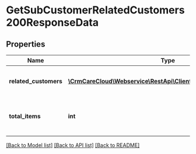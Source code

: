 # GetSubCustomerRelatedCustomers200ResponseData

## Properties
Name | Type | Description | Notes
------------ | ------------- | ------------- | -------------
**related_customers** | [**\CrmCareCloud\Webservice\RestApi\Client\Model\RelatedCustomer[]**](RelatedCustomer.md) | Collection of all related customers. | [optional] 
**total_items** | **int** | The number of all found related customers. | [optional] 

[[Back to Model list]](../../README.md#documentation-for-models) [[Back to API list]](../../README.md#documentation-for-api-endpoints) [[Back to README]](../../README.md)

